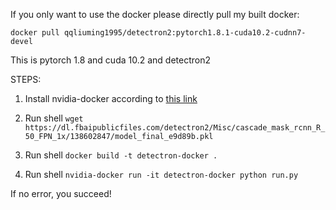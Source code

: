 If you only want to use the docker please directly pull my built docker:

`docker pull qqliuming1995/detectron2:pytorch1.8.1-cuda10.2-cudnn7-devel`

This is pytorch 1.8 and cuda 10.2 and detectron2

STEPS:

1. Install nvidia-docker according to [this link](https://docs.nvidia.com/datacenter/cloud-native/container-toolkit/install-guide.html#install-guide)

2. Run shell `wget https://dl.fbaipublicfiles.com/detectron2/Misc/cascade_mask_rcnn_R_50_FPN_1x/138602847/model_final_e9d89b.pkl`

3. Run shell `docker build -t detectron-docker .`

4. Run shell `nvidia-docker run -it detectron-docker python run.py`

If no error, you succeed!
